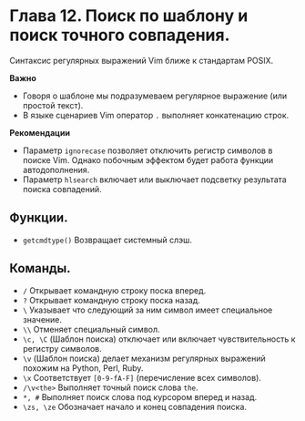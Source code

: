 # Глава 12. Поиск по шаблону и поиск точного совпадения.
Синтаксис регулярных выражений Vim ближе к стандартам POSIX.

__Важно__
- Говоря о шаблоне мы подразумеваем регулярное выражение (или простой текст).
- В языке сценариев Vim оператор `.` выполняет конкатенацию строк.

__Рекомендации__
- Параметр `ignorecase` позволяет отключить регистр символов в поиске Vim.
  Однако побочным эффектом будет работа функции автодополнения.
- Параметр `hlsearch` включает или выключает подсветку результата поиска совпадений.

## Функции.
- `getcmdtype()` Возвращает системный слэш.

## Команды.
- `/` Открывает командную строку поска вперед.
- `?` Открывает командную строку поска назад.
- `\` Указывает что следующий за ним символ имеет специальное значение.
- `\\` Отменяет специальный символ.
- `\c, \C` (Шаблон поиска) отключает или включает чувствительность к регистру символов.
- `\v` (Шаблон поиска) делает механизм регулярных выражений похожим на Python, Perl, Ruby.
- `\x` Соответствует `[0-9-fA-F]` (перечисление всех символов).
- `/\v<the>` Выполняет точный поиск слова `the`.
- `*, #` Выполняет поиск слова под курсором вперед и назад.
- `\zs, \ze` Обозначает начало и конец совпадения поиска.
